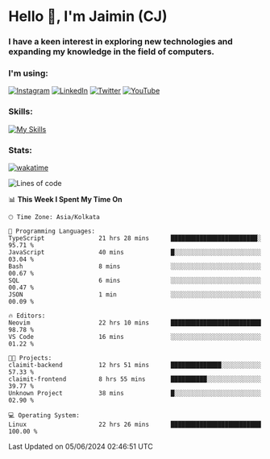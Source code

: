 <h1>Hello 👋, I'm Jaimin (CJ)</h1>
<h3>I have a keen interest in exploring new technologies and expanding my knowledge in the field of computers.</h3>

<h3 align="left"> I'm using: </h3>

[![Instagram](https://img.shields.io/badge/Instagram-%23E4405F.svg?style=for-the-badge&logo=Instagram&logoColor=white)](https://instagram.com/jaimin_chovatia) [![LinkedIn](https://img.shields.io/badge/linkedin-%230077B5.svg?style=for-the-badge&logo=linkedin&logoColor=white)](https://www.linkedin.com/in/jaimin-chovatia-691b8b29a) [![Twitter](https://img.shields.io/badge/Twitter-%231DA1F2.svg?style=for-the-badge&logo=Twitter&logoColor=white)](https://twitter.com/jaimin_chovatia) [![YouTube](https://img.shields.io/badge/YouTube-%23FF0000.svg?style=for-the-badge&logo=YouTube&logoColor=white)](https://youtube.com/@cjcreations5172) 

**<h3 align="left">Skills:</h3>**

[![My Skills](https://skillicons.dev/icons?i=ts,js,java,py,react,nextjs,nodejs,postgres,mongodb,git)](https://skillicons.dev)

<!---
 **<h3 align="left">🏆 Achievements:</h3>**
 [![An image of @jaimin25's Holopin badges, which is a link to view their full Holopin profile](https://holopin.me/jaimin25)](https://holopin.io/@jaimin25)
-->

**<h3 align="left">Stats:</h3>**

[![wakatime](https://wakatime.com/badge/user/b2a7cf30-099b-4a62-be11-c3b7dc700323.svg)](https://wakatime.com/@b2a7cf30-099b-4a62-be11-c3b7dc700323)

<!--START_SECTION:waka-->
![Lines of code](https://img.shields.io/badge/From%20Hello%20World%20I%27ve%20Written-952.9%20thousand%20lines%20of%20code-blue)

📊 **This Week I Spent My Time On** 

```text
🕑︎ Time Zone: Asia/Kolkata

💬 Programming Languages: 
TypeScript               21 hrs 28 mins      ████████████████████████░   95.71 % 
JavaScript               40 mins             █░░░░░░░░░░░░░░░░░░░░░░░░   03.04 % 
Bash                     8 mins              ░░░░░░░░░░░░░░░░░░░░░░░░░   00.67 % 
SQL                      6 mins              ░░░░░░░░░░░░░░░░░░░░░░░░░   00.47 % 
JSON                     1 min               ░░░░░░░░░░░░░░░░░░░░░░░░░   00.09 % 

🔥 Editors: 
Neovim                   22 hrs 10 mins      █████████████████████████   98.78 % 
VS Code                  16 mins             ░░░░░░░░░░░░░░░░░░░░░░░░░   01.22 % 

🐱‍💻 Projects: 
claimit-backend          12 hrs 51 mins      ██████████████░░░░░░░░░░░   57.33 % 
claimit-frontend         8 hrs 55 mins       ██████████░░░░░░░░░░░░░░░   39.77 % 
Unknown Project          38 mins             █░░░░░░░░░░░░░░░░░░░░░░░░   02.90 % 

💻 Operating System: 
Linux                    22 hrs 26 mins      █████████████████████████   100.00 % 
```


 Last Updated on 05/06/2024 02:46:51 UTC
<!--END_SECTION:waka-->
